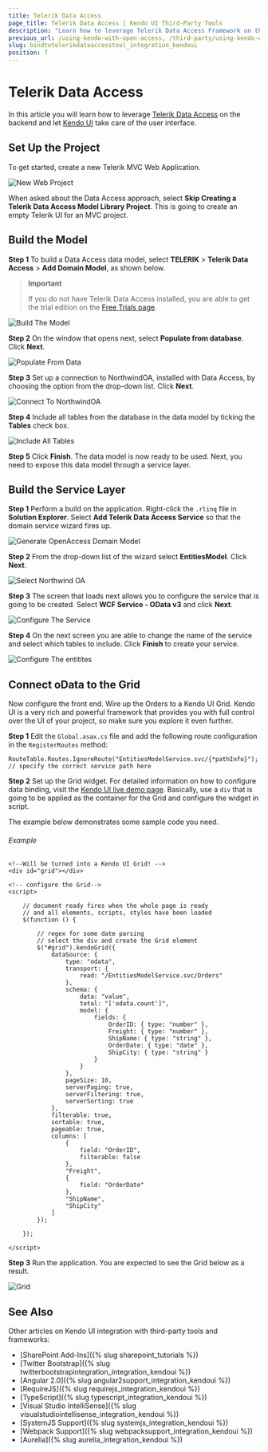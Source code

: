 ```yaml
---
title: Telerik Data Access
page_title: Telerik Data Access | Kendo UI Third-Party Tools
description: "Learn how to leverage Telerik Data Access Framework on the backend and let Kendo UI take care of the user interface."
previous_url: /using-kendo-with-open-access, /third-party/using-kendo-with-open-access.html
slug: bindtotelerikdataaccesstool_integration_kendoui
position: 7
---
```


# Telerik Data Access

In this article you will learn how to leverage [Telerik Data Access](http://www.telerik.com/data-access) on the backend and let [Kendo UI](http://www.telerik.com/kendo-ui) take care of the user interface.

## Set Up the Project

To get started, create a new Telerik MVC Web Application.

![New Web Project](../images/oa1.png)

When asked about the Data Access approach, select **Skip Creating a Telerik Data Access Model Library Project**. This is going to create an empty Telerik UI for an MVC project.

## Build the Model

**Step 1** To build a Data Access data model, select **TELERIK** > **Telerik Data Access** > **Add Domain Model**, as shown below.

> **Important**
>
> If you do not have Telerik Data Access installed, you are able to get the trial edition on the [Free Trials page](http://www.telerik.com/download-trial-file.aspx?pid=638).

![Build The Model](../images/oa3.png)

**Step 2** On the window that opens next, select **Populate from database**. Click **Next**.

![Populate From Data](../images/oa4.png)

**Step 3** Set up a connection to NorthwindOA, installed with Data Access, by choosing the option from the drop-down list. Click **Next**.

![Connect To NorthwindOA](../images/oa5.png)

**Step 4** Include all tables from the database in the data model by ticking the **Tables** check box.

![Include All Tables](../images/oa6.png)

**Step 5** Click **Finish**. The data model is now ready to be used. Next, you need to expose this data model through a service layer.

## Build the Service Layer

**Step 1** Perform a build on the application. Right-click the `.rlinq` file in **Solution Explorer**. Select **Add Telerik Data Access Service** so that the domain service wizard fires up.

![Generate OpenAccess Domain Model](../images/oa7.png)

**Step 2** From the drop-down list of the wizard select **EntitiesModel**. Click **Next**.

![Select Northwind OA](../images/oa9.png)

**Step 3** The screen that loads next allows you to configure the service that is going to be created. Select **WCF Service - OData v3** and click **Next**.

![Configure The Service](../images/oa10.png)

**Step 4** On the next screen you are able to change the name of the service and select which tables to include. Click **Finish** to create your service.

![Configure The entitites](../images/oa11.png)

## Connect oData to the Grid

Now configure the front end. Wire up the Orders to a Kendo UI Grid. Kendo UI is a very rich and powerful framework that provides you with full control over the UI of your project, so make sure you explore it even further.

**Step 1** Edit the `Global.asax.cs` file and add the following route configuration in the `RegisterRoutes` method:

    RouteTable.Routes.IgnoreRoute("EntitiesModelService.svc/{*pathInfo}"); // specify the correct service path here

**Step 2** Set up the Grid widget. For detailed information on how to configure data binding, visit the [Kendo UI live demo page](http://demos.telerik.com/kendo-ui/web/grid/index.html). Basically, use a `div` that is going to be applied as the container for the Grid and configure the widget in script.

The example below demonstrates some sample code you need.

###### Example

    <!--Will be turned into a Kendo UI Grid! -->
    <div id="grid"></div>

    <!-- configure the Grid-->
    <script>

        // document ready fires when the whole page is ready
        // and all elements, scripts, styles have been loaded
        $(function () {

            // regex for some date parsing
            // select the div and create the Grid element
            $("#grid").kendoGrid({
                dataSource: {
                    type: "odata",
                    transport: {
                        read: "/EntitiesModelService.svc/Orders"
                    },
                    schema: {
                        data: "value",
                        total: "['odata.count']",
                        model: {
                            fields: {
                                OrderID: { type: "number" },
                                Freight: { type: "number" },
                                ShipName: { type: "string" },
                                OrderDate: { type: "date" },
                                ShipCity: { type: "string" }
                            }
                        }
                    },
                    pageSize: 10,
                    serverPaging: true,
                    serverFiltering: true,
                    serverSorting: true
                },
                filterable: true,
                sortable: true,
                pageable: true,
                columns: [
                    {
                        field: "OrderID",
                        filterable: false
                    },
                    "Freight",
                    {
                        field: "OrderDate"
                    },
                    "ShipName",
                    "ShipCity"
                ]
            });

        });

    </script>

**Step 3** Run the application. You are expected to see the Grid below as a result.

![Grid](../images/oa12.png)

## See Also

Other articles on Kendo UI integration with third-party tools and frameworks:

* [SharePoint Add-Ins]({% slug sharepoint_tutorials %})
* [Twitter Bootstrap]({% slug twitterbootstrapintegration_integration_kendoui %})
* [Angular 2.0]({% slug angular2support_integration_kendoui %})
* [RequireJS]({% slug requirejs_integration_kendoui %})
* [TypeScript]({% slug typescript_integration_kendoui %})
* [Visual Studio IntelliSense]({% slug visualstudiointellisense_integration_kendoui %})
* [SystemJS Support]({% slug systemjs_integration_kendoui %})
* [Webpack Support]({% slug webpacksupport_integration_kendoui %})
* [Aurelia]({% slug aurelia_integration_kendoui %})
